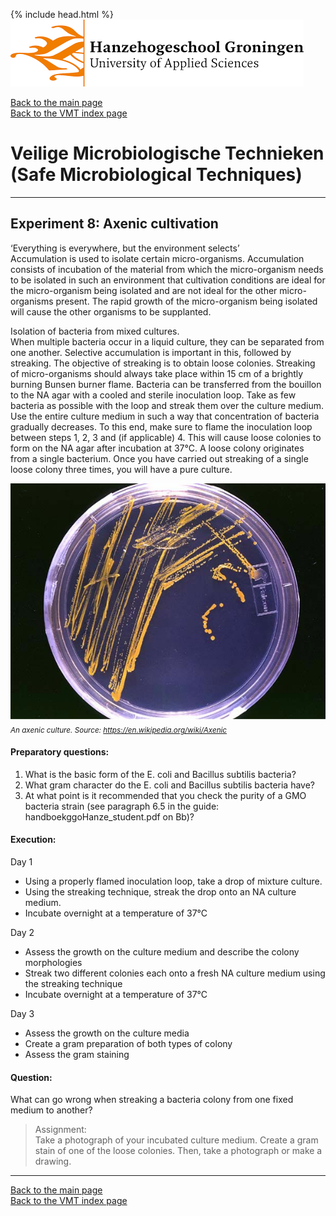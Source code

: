 {% include head.html %}
![Hanze](../hanze/hanze.png)

[Back to the main page](../index.md)  
[Back to the VMT index page](./00_vmt_index.md)  

# Veilige Microbiologische Technieken (Safe Microbiological Techniques)

---

## Experiment 8: Axenic cultivation

‘Everything is everywhere, but the environment selects’  
Accumulation is used to isolate certain micro-organisms. Accumulation consists of incubation of the material from which the micro-organism needs to be isolated in such an environment that cultivation conditions are ideal for the micro-organism being isolated and are not ideal for the other micro-organisms present. The rapid growth of the micro-organism being isolated will cause the other organisms to be supplanted.  

Isolation of bacteria from mixed cultures.  
When multiple bacteria occur in a liquid culture, they can be separated from one another. Selective accumulation is important in this, followed by streaking. 
The objective of streaking is to obtain loose colonies. Streaking of micro-organisms should always take place within 15 cm of a brightly burning Bunsen burner flame. Bacteria can be transferred from the bouillon to the NA agar with a cooled and sterile inoculation loop. Take as few bacteria as possible with the loop and streak them over the culture medium. Use the entire culture medium in such a way that concentration of bacteria gradually decreases. To this end, make sure to flame the inoculation loop between steps 1, 2, 3 and (if applicable) 4. This will cause loose colonies to form on the NA agar after incubation at 37°C. A loose colony originates from a single bacterium. Once you have carried out streaking of a single loose colony three times, you will have a pure culture.  

![Pic](./pics/fig3.jpg)
*<sub>
An axenic culture. Source: https://en.wikipedia.org/wiki/Axenic
</sub>*


#### Preparatory questions:
1. What is the basic form of the E. coli and Bacillus subtilis bacteria?  
2. What gram character do the E. coli and Bacillus subtilis bacteria have?  
3. At what point is it recommended that you check the purity of a GMO bacteria strain (see paragraph 6.5 in the guide: handboekggoHanze_student.pdf on Bb)?  


#### Execution:
Day 1  
- Using a properly flamed inoculation loop, take a drop of mixture culture.  
- Using the streaking technique, streak the drop onto an NA culture medium.  
- Incubate overnight at a temperature of 37°C  

Day 2  
- Assess the growth on the culture medium and describe the colony morphologies  
- Streak two different colonies each onto a fresh NA culture medium using the streaking technique  
- Incubate overnight at a temperature of 37°C  

Day 3  
- Assess the growth on the culture media  
- Create a gram preparation of both types of colony  
- Assess the gram staining  

#### Question:  
What can go wrong when streaking a bacteria colony from one fixed medium to another?


>Assignment:  
Take a photograph of your incubated culture medium.
Create a gram stain of one of the loose colonies. Then, take a photograph or make a drawing.

---

[Back to the main page](../index.md)  
[Back to the VMT index page](./00_vmt_index.md)  


